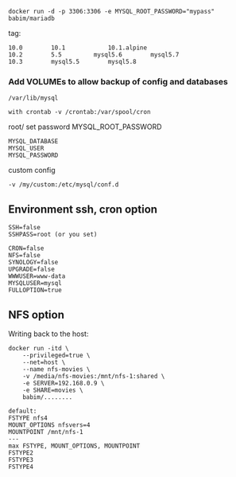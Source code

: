 `docker run -d -p 3306:3306 -e MYSQL_ROOT_PASSWORD="mypass" babim/mariadb`

tag:
```
10.0		10.1			10.1.alpine
10.2		5.5			mysql5.6		mysql5.7
10.3		mysql5.5		mysql5.8
```

### Add VOLUMEs to allow backup of config and databases
`/var/lib/mysql`
```
with crontab -v /crontab:/var/spool/cron
```
root/ set password MYSQL_ROOT_PASSWORD
```
MYSQL_DATABASE
MYSQL_USER
MYSQL_PASSWORD
```
custom config
```
-v /my/custom:/etc/mysql/conf.d
```

## Environment ssh, cron option
```
SSH=false
SSHPASS=root (or you set)

CRON=false
NFS=false
SYNOLOGY=false
UPGRADE=false
WWWUSER=www-data
MYSQLUSER=mysql
FULLOPTION=true
```

## NFS option
Writing back to the host:
```
docker run -itd \
    --privileged=true \
    --net=host \
    --name nfs-movies \
    -v /media/nfs-movies:/mnt/nfs-1:shared \
    -e SERVER=192.168.0.9 \
    -e SHARE=movies \
    babim/........
```
```
default:
FSTYPE nfs4
MOUNT_OPTIONS nfsvers=4
MOUNTPOINT /mnt/nfs-1
---
max FSTYPE, MOUNT_OPTIONS, MOUNTPOINT
FSTYPE2
FSTYPE3
FSTYPE4
```